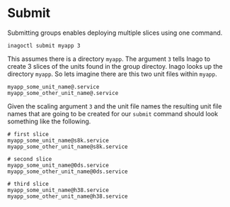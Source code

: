 # Submit
Submitting groups enables deploying multiple slices using one command.

```
inagoctl submit myapp 3
```

This assumes there is a directory `myapp`. The argument `3` tells Inago to
create 3 slices of the units found in the group directoy. Inago looks up the
directory `myapp`. So lets imagine there are this two unit files within
`myapp`.

```
myapp_some_unit_name@.service
myapp_some_other_unit_name@.service
```

Given the scaling argument `3` and the unit file names the resulting unit file
names that are going to be created for our `submit` command should look
something like the following.

```shell
# first slice
myapp_some_unit_name@s8k.service
myapp_some_other_unit_name@s8k.service

# second slice
myapp_some_unit_name@0ds.service
myapp_some_other_unit_name@0ds.service

# third slice
myapp_some_unit_name@h38.service
myapp_some_other_unit_name@h38.service
```
